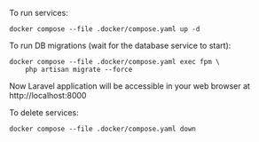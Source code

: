 To run services:
```shell
docker compose --file .docker/compose.yaml up -d
```
To run DB migrations (wait for the database service to start):
```shell
docker compose --file .docker/compose.yaml exec fpm \
    php artisan migrate --force
```

Now Laravel application will be accessible in your web browser at http://localhost:8000

To delete services:
```shell
docker compose --file .docker/compose.yaml down
```
